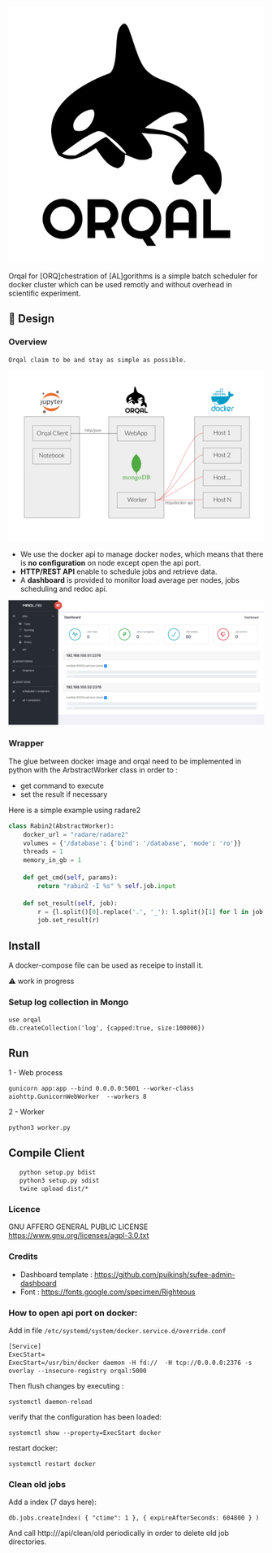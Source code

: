 ![](./static/images/orqal.svg) 

Orqal for [ORQ]chestration of [AL]gorithms is a simple batch scheduler for docker cluster which can be used remotly and without overhead in scientific experiment.

## 📐 Design

### Overview
	Orqal claim to be and stay as simple as possible. 
![](./static/images/orqal_overview.svg)

- We use the docker api to manage docker nodes, which means that there is **no configuration** on node except open the api port. 
- **HTTP/REST API** enable to schedule jobs and retrieve data.
- A **dashboard** is provided to monitor load average per nodes, jobs scheduling and redoc api.

![](./static/images/dashboard.png)

### Wrapper

The glue between docker image and orqal need to be implemented in python with the ArbstractWorker class in order to :
- get command to execute
- set the result if necessary

Here is a simple example using radare2 

	
```python
class Rabin2(AbstractWorker):
    docker_url = "radare/radare2"
    volumes = {'/database': {'bind': '/database', 'mode': 'ro'}}
    threads = 1
    memory_in_gb = 1
	
    def get_cmd(self, params):
        return "rabin2 -I %s" % self.job.input
	
    def set_result(self, job):
        r = {l.split()[0].replace('.', '_'): l.split()[1] for l in job.stdout if len(l.split()) == 2}
        job.set_result(r)
```

## Install 

A docker-compose file can be used as receipe to install it.

⚠️ work in progress


### Setup log collection in Mongo 

    use orqal
    db.createCollection('log', {capped:true, size:100000}) 

## Run 

1 - Web process

    gunicorn app:app --bind 0.0.0.0:5001 --worker-class aiohttp.GunicornWebWorker  --workers 8


2 - Worker 

	python3 worker.py 
	


## Compile Client

```	
   python setup.py bdist
   python3 setup.py sdist
   twine upload dist/*
```

### Licence

GNU AFFERO GENERAL PUBLIC LICENSE
https://www.gnu.org/licenses/agpl-3.0.txt

### Credits 

- Dashboard template : https://github.com/puikinsh/sufee-admin-dashboard
- Font : https://fonts.google.com/specimen/Righteous

### How to open api port on docker:

Add in file `/etc/systemd/system/docker.service.d/override.conf`

    [Service]
    ExecStart=
    ExecStart=/usr/bin/docker daemon -H fd://  -H tcp://0.0.0.0:2376 -s overlay --insecure-registry orqal:5000
    

Then flush changes by executing :
    
    systemctl daemon-reload

verify that the configuration has been loaded:
    
    systemctl show --property=ExecStart docker

restart docker:
    
    systemctl restart docker




### Clean old jobs

Add a index (7 days here):

	db.jobs.createIndex( { "ctime": 1 }, { expireAfterSeconds: 604800 } )

And call http://<server>/api/clean/old periodically in order to delete old job directories.

